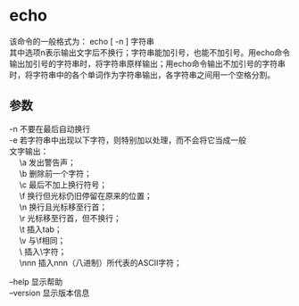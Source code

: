 # echo

该命令的一般格式为： echo [ -n ] 字符串  
其中选项n表示输出文字后不换行；字符串能加引号，也能不加引号。用echo命令输出加引号的字符串时，将字符串原样输出；用echo命令输出不加引号的字符串时，将字符串中的各个单词作为字符串输出，各字符串之间用一个空格分割。


## 参数  



-n 不要在最后自动换行  
-e 若字符串中出现以下字符，则特别加以处理，而不会将它当成一般  
文字输出：  
 　  \a 发出警告声；  
 　 \b 删除前一个字符；  
 　 \c 最后不加上换行符号；  
　   \f 换行但光标仍旧停留在原来的位置；  
　   \n 换行且光标移至行首；  
　   \r 光标移至行首，但不换行；  
　   \t 插入tab；  
　   \v 与\f相同；  
　   \\ 插入\字符；  
 　  \nnn 插入nnn（八进制）所代表的ASCII字符；  
   
–help 显示帮助  
–version 显示版本信息  
